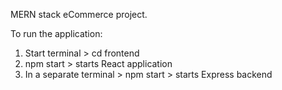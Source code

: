 MERN stack eCommerce project.

To run the application:

1. Start terminal > cd frontend
2. npm start > starts React application
3. In a separate terminal > npm start > starts Express backend
